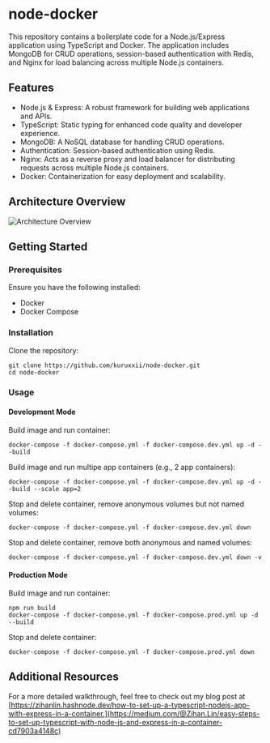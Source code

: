 # node-docker

This repository contains a boilerplate code for a Node.js/Express application using TypeScript and Docker.
The application includes MongoDB for CRUD operations, session-based authentication with Redis, and Nginx for load balancing across multiple Node.js containers.

## Features
- Node.js & Express: A robust framework for building web applications and APIs.
- TypeScript: Static typing for enhanced code quality and developer experience.
- MongoDB: A NoSQL database for handling CRUD operations.
- Authentication: Session-based authentication using Redis.
- Nginx: Acts as a reverse proxy and load balancer for distributing requests across multiple Node.js containers.
- Docker: Containerization for easy deployment and scalability.

## Architecture Overview
![Architecture Overview](https://github.com/kuruxxii/node-docker/assets/93859201/9995884b-373d-4d94-bcf0-a96fc5d6d39a)


## Getting Started

### Prerequisites
Ensure you have the following installed:
- Docker
- Docker Compose

### Installation
Clone the repository:
```
git clone https://github.com/kuruxxii/node-docker.git
cd node-docker
```

### Usage

#### Development Mode
Build image and run container:
```
docker-compose -f docker-compose.yml -f docker-compose.dev.yml up -d --build
```
Build image and run multipe app containers (e.g., 2 app containers):
```
docker-compose -f docker-compose.yml -f docker-compose.dev.yml up -d --build --scale app=2
```
Stop and delete container, remove anonymous volumes but not named volumes:
```
docker-compose -f docker-compose.yml -f docker-compose.dev.yml down
```
Stop and delete container, remove both anonymous and named volumes:
```
docker-compose -f docker-compose.yml -f docker-compose.dev.yml down -v
```

#### Production Mode
Build image and run container:
```
npm run build
docker-compose -f docker-compose.yml -f docker-compose.prod.yml up -d --build
```
Stop and delete container:
```
docker-compose -f docker-compose.yml -f docker-compose.prod.yml down
```

## Additional Resources
For a more detailed walkthrough, feel free to check out my blog post at [https://zihanlin.hashnode.dev/how-to-set-up-a-typescript-nodejs-app-with-express-in-a-container.](https://medium.com/@Zihan.Lin/easy-steps-to-set-up-typescript-with-node-js-and-express-in-a-container-cd7903a4148c)
